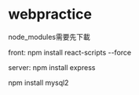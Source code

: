 # webpractice
node_modules需要先下載

front:
npm install react-scripts --force

server:
npm install express

npm install mysql2
